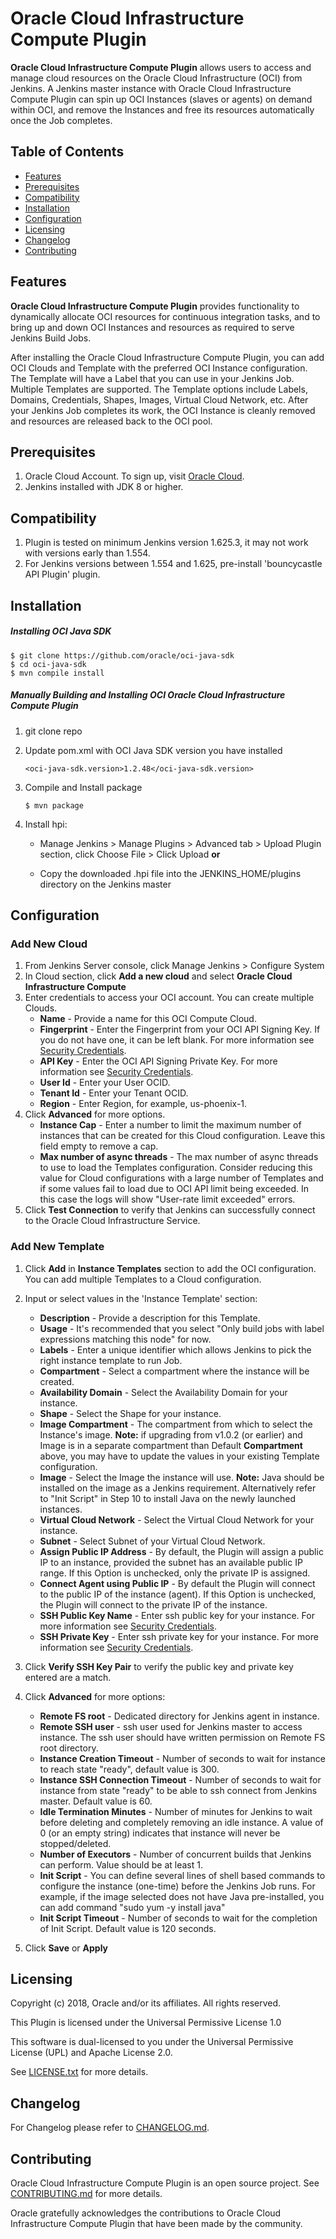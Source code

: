 # Oracle Cloud Infrastructure Compute Plugin

**Oracle Cloud Infrastructure Compute Plugin** allows users to access and manage cloud resources on the Oracle Cloud Infrastructure (OCI) from Jenkins.
A Jenkins master instance with Oracle Cloud Infrastructure Compute Plugin can spin up OCI Instances (slaves or agents) on demand within OCI, and remove the Instances and free its resources automatically once the Job completes.

## Table of Contents
- [Features](#features)
- [Prerequisites](#Prerequisites)
- [Compatibility](#Compatibility)
- [Installation](#Installation)
- [Configuration](#Configuration)
- [Licensing](#licensing)
- [Changelog](#changelog)
- [Contributing](#Contributing)

## Features
**Oracle Cloud Infrastructure Compute Plugin** provides functionality to dynamically allocate OCI resources for continuous integration tasks, and to bring up and down OCI Instances and resources as required to serve Jenkins Build Jobs.

After installing the Oracle Cloud Infrastructure Compute Plugin, you can add OCI Clouds and Template with the preferred OCI Instance configuration. The Template will have a Label that you can use in your Jenkins Job. Multiple Templates are supported. The Template options include Labels, Domains, Credentials, Shapes, Images, Virtual Cloud Network, etc.
After your Jenkins Job completes its work, the OCI Instance is cleanly removed and resources are released back to the OCI pool.

## Prerequisites

1. Oracle Cloud Account. To sign up, visit [Oracle Cloud](https://cloud.oracle.com/en_US/tryit).
2. Jenkins installed with JDK 8 or higher.

## Compatibility
1. Plugin is tested on minimum Jenkins version 1.625.3, it may not work with versions early than 1.554.
2. For Jenkins versions between 1.554 and 1.625, pre-install 'bouncycastle API Plugin' plugin.


## Installation

##### Installing OCI Java SDK 
    $ git clone https://github.com/oracle/oci-java-sdk
    $ cd oci-java-sdk
    $ mvn compile install

##### Manually Building and Installing OCI Oracle Cloud Infrastructure Compute Plugin
1. git clone repo 
2. Update pom.xml with OCI Java SDK version you have installed

	```
	<oci-java-sdk.version>1.2.48</oci-java-sdk.version>
 	```

3. Compile and Install package

	```
	$ mvn package
	```

4. Install hpi:

	- Manage Jenkins > Manage Plugins > Advanced tab > Upload Plugin section, click Choose File > Click Upload
**or**

	- Copy the downloaded .hpi file into the JENKINS_HOME/plugins directory on the Jenkins master


## Configuration 

### Add New Cloud
1. From Jenkins Server console, click Manage Jenkins > Configure System
2. In Cloud section, click **Add a new cloud** and select **Oracle Cloud Infrastructure Compute**
3. Enter credentials to access your OCI account. You can create multiple Clouds.
   - **Name**  - Provide a name for this OCI Compute Cloud.
   - **Fingerprint** - Enter the Fingerprint from your OCI API Signing Key. If you do not have one, it can be left blank. For more information see [Security Credentials](https://docs.us-phoenix-1.oraclecloud.com/Content/General/Concepts/credentials.htm).
   - **API Key** - Enter the OCI API Signing Private Key. For more information see [Security Credentials](https://docs.us-phoenix-1.oraclecloud.com/Content/General/Concepts/credentials.htm).
   - **User Id** - Enter your User OCID.
   - **Tenant Id** - Enter your Tenant OCID.
   - **Region** - Enter Region, for example, us-phoenix-1. 
4. Click **Advanced** for more options.
	- **Instance Cap** - Enter a number to limit the maximum number of instances that can be created for this Cloud configuration. Leave this field empty to remove a cap. 
	- **Max number of async threads** - The max number of async threads to use to load the Templates configuration. Consider reducing this value for Cloud configurations with a large number of Templates and if some values fail to load due to OCI API limit being exceeded. In this case the logs will show "User-rate limit exceeded" errors.
5. Click **Test Connection** to verify that Jenkins can successfully connect to the Oracle Cloud Infrastructure Service. 

### Add New Template
1. Click **Add** in **Instance Templates** section to add the OCI configuration. You can add multiple Templates to a Cloud configuration.

2. Input or select values in the 'Instance Template' section:
   - **Description** - Provide a description for this Template.
   - **Usage** - It's recommended that you select "Only build jobs with label expressions matching this node" for now.
   - **Labels** - Enter a unique identifier which allows Jenkins to pick the right instance template to run Job.
   - **Compartment** - Select a compartment where the instance will be created.
   - **Availability Domain** - Select the Availability Domain for your instance.  
   - **Shape** - Select the Shape for your instance.
   - **Image Compartment** -  The compartment from which to select the Instance's image. **Note:** if upgrading from v1.0.2 (or earlier) and Image is in a separate compartment than Default **Compartment** above, you may have to update the values in your existing Template configuration.
   - **Image** - Select the Image the instance will use. **Note:** Java should be installed on the image as a Jenkins requirement. Alternatively refer to "Init Script" in Step 10 to install Java on the newly launched instances.
   - **Virtual Cloud Network** - Select the Virtual Cloud Network for your instance.
   - **Subnet** - Select Subnet of your Virtual Cloud Network.
   - **Assign Public IP Address** - By default, the Plugin will assign a public IP to an instance, provided the subnet has an available public IP range. If this Option is unchecked, only the private IP is assigned. 
   - **Connect Agent using Public IP**	- By default the Plugin will connect to the public IP of the instance (agent). If this Option is unchecked, the Plugin will connect to the private IP of the instance. 
   - **SSH Public Key Name** - Enter ssh public key for your instance. For more information see [Security Credentials](https://docs.us-phoenix-1.oraclecloud.com/Content/General/Concepts/credentials.htm).
   - **SSH Private Key** - Enter ssh private key for your instance. For more information see [Security Credentials](https://docs.us-phoenix-1.oraclecloud.com/Content/General/Concepts/credentials.htm).
   
    

4. Click **Verify SSH Key Pair** to verify the public key and private key entered are a match.

5. Click **Advanced** for more options:
   - **Remote FS root** - Dedicated directory for Jenkins agent in instance.
   - **Remote SSH user** - ssh user used for Jenkins master to access instance. The ssh user should have written permission on Remote FS root directory.
   - **Instance Creation Timeout** - Number of seconds to wait for instance to reach state "ready", default value is 300. 
   - **Instance SSH Connection Timeout** - Number of seconds to wait for instance from state "ready" to be able to ssh connect from Jenkins master. Default value is 60.
   - **Idle Termination Minutes** - Number of minutes for Jenkins to wait before deleting and completely removing an idle instance. A value of 0 (or an empty string) indicates that instance will never be stopped/deleted. 
   - **Number of Executors** - Number of concurrent builds that Jenkins can perform. Value should be at least 1.
   - **Init Script** - You can define several lines of shell based commands to configure the instance (one-time) before the Jenkins Job runs. For example, if the image selected does not have Java pre-installed, you can add command "sudo yum -y install java"
   - **Init Script Timeout** - Number of seconds to wait for the completion of Init Script. Default value is 120 seconds. 

6. Click **Save** or **Apply**

## Licensing
Copyright (c) 2018, Oracle and/or its affiliates. All rights reserved.

This Plugin is licensed under the Universal Permissive License 1.0

This software is dual-licensed to you under the Universal Permissive License (UPL) and Apache License 2.0. 

See [LICENSE.txt](https://github.com/oracle/oci-compute-jenkins-plugin/blob/master/LICENSE.txt) for more details.

## Changelog

For Changelog please refer to [CHANGELOG.md](https://github.com/oracle/oci-compute-jenkins-plugin/blob/master/CHANGELOG.md).

## Contributing
Oracle Cloud Infrastructure Compute Plugin is an open source project. See [CONTRIBUTING.md](https://github.com/oracle/oci-compute-jenkins-plugin/blob/master/CONTRIBUTING.md) for more details.

Oracle gratefully acknowledges the contributions to Oracle Cloud Infrastructure Compute Plugin that have been made by the community.
